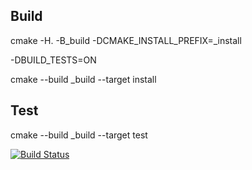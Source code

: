 ## Build
cmake -H. -B_build -DCMAKE_INSTALL_PREFIX=_install

-DBUILD_TESTS=ON

cmake --build _build --target install
## Test
cmake --build _build --target test


[![Build Status](https://travis-ci.com/lapsizm/rk3.svg?branch=master)](https://travis-ci.com/lapsizm/rk3)
